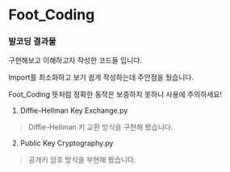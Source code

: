 # Foot_Coding
### 발코딩 결과물

구현해보고 이해하고자 작성한 코드들 입니다.

Import를 최소화하고 보기 쉽게 작성하는데 주안점을 뒀습니다.

Foot_Coding 뜻처럼 정확한 동작은 보증하지 못하니 사용에 주의하세요!





01. Diffie-Hellman Key Exchange.py

> Diffie-Hellman 키 교환 방식을 구현해 봤습니다.

02. Public Key Cryptography.py

> 공개키 암호 방식을 부현해 봤습니다.
